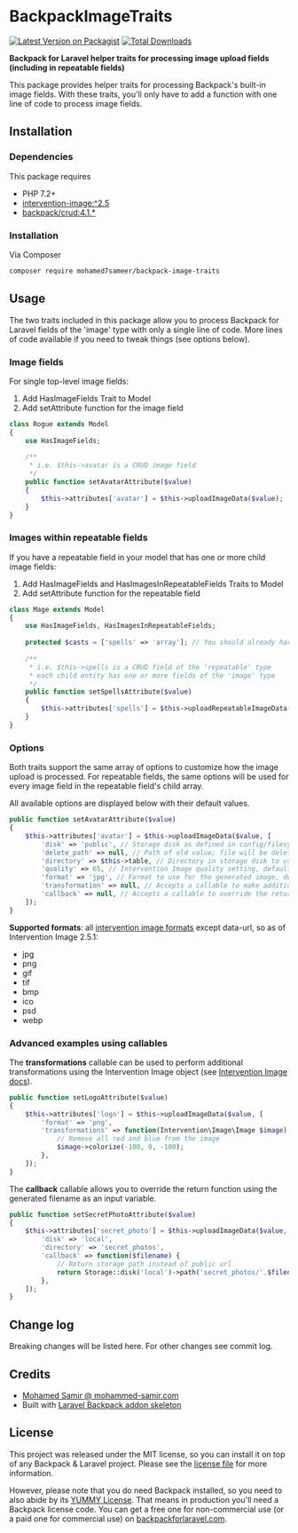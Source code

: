 # BackpackImageTraits

[![Latest Version on Packagist][ico-version]][link-packagist]
[![Total Downloads][ico-downloads]][link-downloads]

**Backpack for Laravel helper traits for processing image upload fields (including in repeatable fields)**

This package provides helper traits for processing Backpack's built-in image fields. With these traits, 
you'll only have to add a function with one line of code to process image fields.



## Installation


### Dependencies

This package requires
* PHP 7.2+
* [intervention-image:^2.5][link-intervention-image]
* [backpack/crud:4.1.*][link-backpack]


### Installation

Via Composer
``` bash
composer require mohamed7sameer/backpack-image-traits
```



## Usage

The two traits included in this package allow you to process Backpack for Laravel fields of the 'image' 
type with only a single line of code. More lines of code available if you need to tweak things (see 
options below).


### Image fields
For single top-level image fields:
1) Add HasImageFields Trait to Model
2) Add setAttribute function for the image field

```php
class Rogue extends Model
{
    use HasImageFields;
    
    /**
     * i.e. $this->avatar is a CRUD image field 
     */
    public function setAvatarAttribute($value)
    {
        $this->attributes['avatar'] = $this->uploadImageData($value);
    }
}
```


### Images within repeatable fields
If you have a repeatable field in your model that has one or more child image fields:
1) Add HasImageFields and HasImagesInRepeatableFields Traits to Model
2) Add setAttribute function for the repeatable field

```php
class Mage extends Model
{
    use HasImageFields, HasImagesInRepeatableFields;
    
    protected $casts = ['spells' => 'array']; // You should already have this
    
    /** 
     * i.e. $this->spells is a CRUD field of the 'repeatable' type 
     * each child entity has one or more fields of the 'image' type
     */
    public function setSpellsAttribute($value)
    {
        $this->attributes['spells'] = $this->uploadRepeatableImageData($value);
    }
}
```


### Options

Both traits support the same array of options to customize how the image upload is processed. For
repeatable fields, the same options will be used for every image field in the repeatable field's
child array. 

All available options are displayed below with their default values. 

```php
public function setAvatarAttribute($value)
{
    $this->attributes['avatar'] = $this->uploadImageData($value, [
        'disk' => 'public', // Storage disk as defined in config/filesystems.php
        'delete_path' => null, // Path of old value; file will be deleted if specified (don't use for repeatable)
        'directory' => $this->table, // Directory in storage disk to use; defaults to model's table name
        'quality' => 65, // Intervention Image quality setting, default is 65
        'format' => 'jpg', // Format to use for the generated image, default is jpg
        'transformation' => null, // Accepts a callable to make additional transformations (see advanced examples)
        'callback' => null, // Accepts a callable to override the return function (see advanced examples)
    ]);
}
```
**Supported formats**: all [intervention image formats][link-encode] except data-url, so as of Intervention
Image 2.5.1:
* jpg
* png
* gif
* tif
* bmp
* ico
* psd
* webp


### Advanced examples using callables

The **transformations** callable can be used to perform additional transformations using the Intervention 
Image object (see [Intervention Image docs][link-intervention-docs]).

```php
public function setLogoAttribute($value)
{
    $this->attributes['logo'] = $this->uploadImageData($value, [
        'format' => 'png',
        'transformations' => function(Intervention\Image\Image $image) {
            // Remove all red and blue from the image
            $image->colorize(-100, 0, -100);
        },
    ]);
}
```

The **callback** callable allows you to override the return function using the generated filename as an input
variable.

```php
public function setSecretPhotoAttribute($value)
{
    $this->attributes['secret_photo'] = $this->uploadImageData($value, [
        'disk' => 'local',
        'directory' => 'secret_photos',
        'callback' => function($filename) {
            // Return storage path instead of public url
            return Storage::disk('local')->path('secret_photos/'.$filename);
        },
    ]);
}
```

## Change log

Breaking changes will be listed here. For other changes see commit log.



## Credits

- [Mohamed Samir @ mohammed-samir.com][link-author]
- Built with [Laravel Backpack addon skeleton][link-skeleton]



## License

This project was released under the MIT license, so you can install it on top of any Backpack & Laravel project. Please see the [license file](license.md) for more information. 

However, please note that you do need Backpack installed, so you need to also abide by its [YUMMY License](https://github.com/Laravel-Backpack/CRUD/blob/master/LICENSE.md). That means in production you'll need a Backpack license code. You can get a free one for non-commercial use (or a paid one for commercial use) on [backpackforlaravel.com](https://backpackforlaravel.com).

[ico-version]: https://img.shields.io/packagist/v/mohamed7sameer/backpack-image-traits.svg?style=flat-square
[ico-downloads]: https://img.shields.io/packagist/dt/mohamed7sameer/backpack-image-traits.svg?style=flat-square

[link-packagist]: https://packagist.org/packages/mohamed7sameer/backpack-image-traits
[link-downloads]: https://packagist.org/packages/mohamed7sameer/backpack-image-traits
[link-author]: https://github.com/mohamed7sameer
[link-skeleton]: https://github.com/Laravel-Backpack/addon-skeleton
[link-encode]: http://image.intervention.io/api/encode
[link-backpack]: https://github.com/Laravel-Backpack/CRUD
[link-intervention-image]: https://github.com/Intervention/image
[link-intervention-docs]: http://image.intervention.io/
